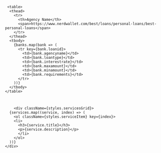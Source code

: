      <table>
      <thead>
        <tr>
          <th>Agency Name</th>
          <span>https://www.nerdwallet.com/best/loans/personal-loans/best-personal-loans</span>
        </tr>
      </thead>
      <tbody>
        {banks.map(bank => (
          <tr key={bank.loanid}>
            <td>{bank.agencyname}</td>
            <td>{bank.loantype}</td>
            <td>{bank.interestrate}</td>
            <td>{bank.maxamount}</td>
            <td>{bank.minamount}</td>
            <td>{bank.requirements}</td>
          </tr>
        ))}
      </tbody>
    </table>



        <div className={styles.servicesGrid}>
      {services.map((service, index) => (
        <ol className={styles.serviceItem} key={index}>
        <li>
          <h3>{service.title}</h3>
          <p>{service.description}</p>
          </li>
        </ol>
      ))}
    </div>